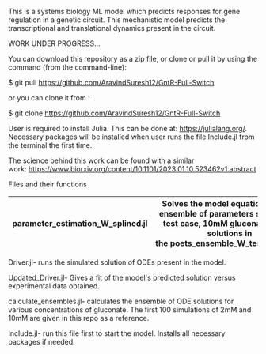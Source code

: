 This is a systems biology ML model which predicts responses for gene regulation in a genetic circuit. This mechanistic model predicts the transcriptional and translational dynamics present in the circuit.

WORK UNDER PROGRESS...


You can download this repository as a zip file, or clone or pull it by using the command (from the command-line):


$ git pull https://github.com/AravindSuresh12/GntR-Full-Switch


or you can clone it from :

$ git clone https://github.com/AravindSuresh12/GntR-Full-Switch 

User is required to install Julia. This can be done at: https://julialang.org/. Necessary packages will be installed when user runs the file Include.jl from the terminal the first time. 


The science behind this work can be found with a similar work: https://www.biorxiv.org/content/10.1101/2023.01.10.523462v1.abstract

Files and their functions


	
|parameter_estimation_W_splined.jl|Solves the model equations for the ensemble of parameters sets for the test case, 10mM gluconate. Saves solutions in the poets_ensemble_W_test directory.|
| --- | --- |

Driver.jl- runs the simulated solution of ODEs present in the model.

Updated_Driver.jl- Gives a fit of the model's predicted solution versus experimental data obtained.

calculate_ensembles.jl- calculates the ensemble of ODE solutions for various concentrations of gluconate. The first 100 simulations of 2mM and 10mM are given in this repo as a reference.

Include.jl- run this file first to start the model. Installs all necessary packages if needed. 



